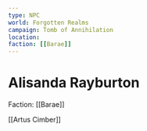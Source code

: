 ```yaml
---
type: NPC
world: Forgotten Realms
campaign: Tomb of Annihilation
location:
faction: [[Barae]]
---
```


# Alisanda Rayburton

Faction: [[Barae]]



[[Artus Cimber]]